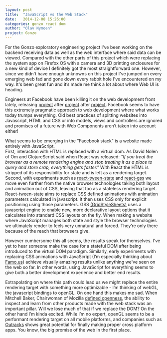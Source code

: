 ```yaml
---
layout: post
title:  "JavaScript vs the Web Stack"
date:   2014-12-08 15:26:00
categories: gonzo react dom
author: "Olav Nymoen"
project: Gonzo
---
```


For the Gonzo exploratory engineering project I've been working on the backend receiving data as well as the web interface where said data can be viewed. Compared with the other parts of this project which were replacing the system app on Firefox OS with a camera and 3D printing enclosures for a new kind of device I definitely got the most straightforward one. However, since we didn't have enough unknowns on this project I've jumped on every emerging web fad and gone down every rabbit hole I've encountered on my way. It's been great fun and it’s made me think a lot about where Web UI is heading.

<!--more-->

Engineers at Facebook have been killing it on the web development front lately, releasing [project](http://facebook.github.io/react/) after [project](http://flowtype.org/) after [project](http://facebook.github.io/immutable-js/). Facebook seems to have this extremely pragmatic approach to web development where what works today trumps everything. Old best practices of splitting websites into Javascript, HTML and CSS or into models, views and controllers are ignored and promises of a future with Web Components aren’t taken into account either!

What seems to be emerging in the "Facebook stack" is a website made entirely with JavaScript.  
First, interaction with HTML is replaced with a virtual dom. As David Nolen of Om and ClojureScript said when React was released: *"If you treat the browser as a remote rendering engine and stop treating it as a place to query and store crap, everything gets faster."* With React the HTML is stripped of its responsibility for state and is left as a rendering target.  
Second, with experiments such as [react-tween-state](https://github.com/chenglou/react-tween-state) and [react-gss](https://github.com/petehunt/react-gss) we move even further from the native browser technologies taking both layout and animation out of CSS, leaving that too as a stateless rendering target. React-tween-state aims to replace CSS defined animations with animation parameters calculated in javascript. It then uses CSS only for explicit positioning using those parameters. GSS [(GridStyleSheets)](http://gridstylesheets.org/) uses a javascript engine to enable new, more declarative layout options that it calculates into standard CSS layouts on the fly. When making a website where JavaScript manages both state and style the browser technologies we ultimately render to feels very unnatural and forced. They’re only there because of the reach that browsers give.

However cumbersome this all seems, the results speak for themselves. I've yet to hear someone make the case for a stateful DOM after being introduced to the virtual DOM paradigm. Similarly, early experiments with replacing CSS animations with JavaScript (I’m especially thinking about [Famo.us](http://famo.us/)) achieve visually amazing results unlike anything we've seen on the web so far. In other words, using JavaScript for everything seems to give both a better development experience and better end results.

Extrapolating on where this path could lead us we might replace the entire rendering target with something more optimizable - I’m thinking of webGL, the javascript bindings to openGL. On one hand this makes me sad. When Mitchell Baker, Chairwoman of Mozilla [defined openness](https://air.mozilla.org/nature-of-mozilla/), the ability to inspect and learn from other products made with the web stack was an important pillar. Will we lose much of that if we replace the DOM? On the other hand I’m kinda excited. While I’m no expert, openGL seems to be a performant rendering target on all mobile platforms, and companies such as [Outracks](http://www.outracks.com/) shows great potential for finally making proper cross platform apps. You know, the big promise of the web in the first place.
